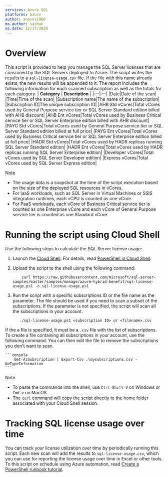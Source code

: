```yaml
---
services: Azure SQL
platforms: Azure
author: anosov1960
ms.author: sashan
ms.date: 12/17/2020
---
```


# Overview 

This script is provided to help you manage the SQL Server licenses that are consumed by the SQL Servers deployed to Azure. The script writes the results to a `sql-license-usage.csv` file. If the file with this name already exists, the new results will be appended to it. The report includes the following information for each scanned subscription as well as the totals for each  category.
| **Category** | **Description** |
|:--|:--|
|Date|Date of the scan|
|Time|Time of the scan|
|Subscription name|The name of the subscription|
|Subscription ID|The unique subscription ID|
|AHB Std vCores|Total vCores used by General Purpose service tier or SQL Server Standard edition billed with AHB discount|
|AHB Ent vCores|Total vCores used by Business Critical service tier or SQL Server Enterprise edition billed with AHB discount|
|PAYG Std vCores|Total vCores used by General Purpose service tier or SQL Server Standard edition billed at full price|
|PAYG Ent vCores|Total vCores used by Business Critical service tier or SQL Server Enterprise edition billed at full price|
|HADR Std  vCores|Total vCores used by HADR replicas running SQL Server Standard edition|
|HADR Ent vCores|Total vCores used by HADR replicas running SQL Server Enterprise edition|
|Developer vCores|Total vCores used by SQL Server Developer edition|
|Express vCores|Total vCores used by SQL Server Express edition|

>[!NOTE]
> - The usage data is a snapshot at the time of the script execution based on the size of the deployed SQL resources in vCores.
> - For IaaS workloads, such as SQL Server in Virtual Machines or SSIS integration runtimes, each vCPU is counted as one vCore.
> - For PaaS workloads, each vCore of Business Critical service tier is counted as one Enterprise vCore and each vCore of General Purpose service tier is counted as one Standard vCore.

# Running the script using Cloud Shell

Use the following steps to calculate the SQL Server license usage:

1. Launch the [Cloud Shell](https://shell.azure.com/). For details, read [PowerShell in Cloud Shell](https://aka.ms/pscloudshell/docs).

2. Upload the script to the shell using the following command:

    ```console
        curl https://raw.githubusercontent.com/microsoft/sql-server-samples/master/samples/manage/azure-hybrid-benefit/sql-license-usage.ps1 -o sql-license-usage.ps1
    ```

3. Run the script with a specific subscriptions ID or the file name as the parameter. The file should be used if you need to scan a subset of the subscriptions. If the parameter is not specified, the script will scan all the subscriptions in your account.

    ```console
       ./sql-license-usage.ps1 <subscription ID> or <filename>.csv
    ```

If the a file is specified, it must be a `.csv` file with the list of subscriptions. To create a file containing all subscriptions in your account, use the following command. You can then edit the file to remove the subscriptions you don't want to scan.

    ```console
        Get-AzSubscription | Export-Csv .\mysubscriptions.csv -NoTypeInformation
    ```
> [!NOTE]
> - To paste the commands into the shell, use `Ctrl-Shift-V` on Windows or `Cmd-v` on MacOS.
> - The `curl` command will copy the script directly to the home folder associated with your Cloud Shell session.

# Tracking SQL license usage over time

You can track your license utilization over time by periodically running this script. Each new scan will add the results to  `sql-license-usage.csv`, which you can use for reporting the license usage over time in Excel or other tools. To this script on schedule using Azure automation, read [Create a PowerShell runbook tutorial](https://docs.microsoft.com/azure/automation/learn/automation-tutorial-runbook-textual-powershell).
